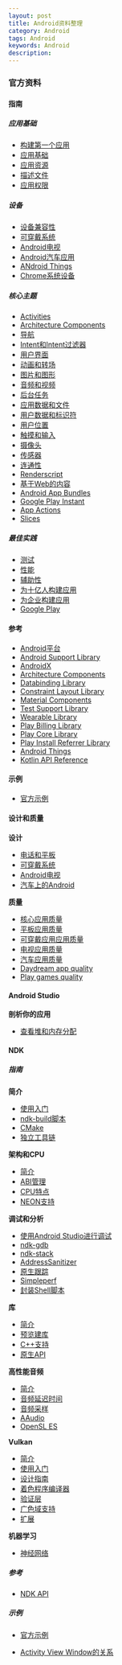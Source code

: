 ```yaml
---
layout: post
title: Android资料整理
category: Android
tags: Android
keywords: Android
description: 
---
```


### 官方资料

#### 指南

##### 应用基础

- [构建第一个应用](https://developer.android.com/training/basics/firstapp?hl=zh-CN)
- [应用基础](https://developer.android.com/guide/components/fundamentals?hl=zh-CN)
- [应用资源](https://developer.android.com/guide/topics/resources/providing-resources?hl=zh-CN)
- [描述文件](https://developer.android.com/guide/topics/manifest/manifest-intro?hl=zh-CN)
- [应用权限](https://developer.android.com/guide/topics/permissions/overview?hl=zh-CN)

##### 设备

- [设备兼容性](https://developer.android.com/guide/practices/compatibility?hl=zh-CN)
- [可穿戴系统](https://developer.android.com/training/wearables?hl=zh-CN)
- [Android电视](https://developer.android.com/training/tv?hl=zh-CN)
- [Android汽车应用](https://developer.android.com/training/auto?hl=zh-CN)
- [ANdroid Things](https://developer.android.com/things/get-started?hl=zh-CN)
- [Chrome系统设备](https://developer.android.com/chrome-os/intro?hl=zh-CN)

##### 核心主题

- [Activities](https://developer.android.com/guide/components/activities/intro-activities?hl=zh-CN)
- [Architecture Components](https://developer.android.com/topic/libraries/architecture?hl=zh-CN)
- [导航](https://developer.android.com/guide/navigation?hl=zh-CN)
- [Intent和Intent过滤器](https://developer.android.com/guide/components/intents-filters?hl=zh-CN)
- [用户界面](https://developer.android.com/guide/topics/ui?hl=zh-CN)
- [动画和转场](https://developer.android.com/training/animation?hl=zh-CN)
- [图片和图形](https://developer.android.com/guide/topics/graphics?hl=zh-CN)
- [音频和视频]()
- [后台任务]()
- [应用数据和文件]()
- [用户数据和标识符]()
- [用户位置]()
- [触摸和输入]()
- [摄像头]()
- [传感器]()
- [连通性]()
- [Renderscript]()
- [基于Web的内容]()
- [Android App Bundles]()
- [Google Play Instant]()
- [App Actions]()
- [Slices]()


##### 最佳实践

- [测试]()
- [性能]()
- [辅助性]()
- [为十亿人构建应用]()
- [为企业构建应用]()
- [Google Play]()


#### 参考

- [Android平台]()
- [Android Support Library]()
- [AndroidX]()
- [Architecture Components]()
- [Databinding Library]()
- [Constraint Layout Library]()
- [Material Components]()
- [Test Support Library]()
- [Wearable Library]()
- [Play Billing Library]()
- [Play Core Library]()
- [Play Install Referrer Library]()
- [Android Things]()
- [Kotlin API Reference]()


#### 示例

- [官方示例](https://developer.android.com/samples?hl=zh-CN)

#### 设计和质量

**设计**


- [电话和平板]()
- [可穿戴系统]()
- [Android电视]()
- [汽车上的Android](https://developer.android.com/design/auto?hl=zh-CN)


**质量**

- [核心应用质量](https://developer.android.com/docs/quality-guidelines/core-app-quality?hl=zh-CN)
- [平板应用质量]()
- [可穿戴应用应用质量]()
- [电视应用质量]()
- [汽车应用质量]()
- [Daydream app quality]()
- [Play games quality]()


#### Android Studio

**剖析你的应用**

- [查看堆和内存分配](https://developer.android.com/studio/profile/memory-profiler?hl=zh-cn)


#### NDK

##### 指南

**简介**

- [使用入门](https://developer.android.com/ndk/guides?hl=zh-CN)
- [ndk-build脚本](https://developer.android.com/ndk/guides/ndk-build?hl=zh-CN)
- [CMake](https://developer.android.com/ndk/guides/cmake?hl=zh-CN)
- [独立工具链](https://developer.android.com/ndk/guides/standalone_toolchain?hl=zh-CN)

**架构和CPU**

- [简介](https://developer.android.com/ndk/guides/arch?hl=zh-CN)
- [ABI管理](https://developer.android.com/ndk/guides/abis?hl=zh-CN)
- [CPU特点](https://developer.android.com/ndk/guides/cpu-features?hl=zh-CN)
- [NEON支持](https://developer.android.com/ndk/guides/cpu-arm-neon?hl=zh-CN)

**调试和分析**

- [使用Android Studio进行调试](https://developer.android.com/studio/debug?hl=zh-CN)
- [ndk-gdb](https://developer.android.com/ndk/guides/ndk-gdb?hl=zh-CN)
- [ndk-stack](https://developer.android.com/ndk/guides/ndk-stack?hl=zh-CN)
- [AddressSanitizer]()
- [原生跟踪]()
- [Simpleperf]()
- [封装Shell脚本]()

**库**

- [简介]()
- [预览建库]()
- [C++支持]()
- [原生API]()

**高性能音频**

- [简介]()
- [音频延迟时间](https://developer.android.com/ndk/guides/audio/audio-latency?hl=zh-CN)
- [音频采样](https://developer.android.com/ndk/guides/audio/sampling-audio?hl=zh-CN)
- [AAudio]()
- [OpenSL ES]()

**Vulkan**
- [简介](https://developer.android.com/ndk/guides/graphics?hl=zh-CN)
- [使用入门]()
- [设计指南]()
- [着色程序编译器]()
- [验证层]()
- [广色域支持]()
- [扩展]()

**机器学习**

- [神经网络]()

##### 参考

- [NDK API](https://developer.android.com/ndk/reference?hl=zh-CN)

##### 示例

- [官方示例](https://developer.android.com/ndk/samples?hl=zh-CN)





- [Activity View Window的关系](https://juejin.im/entry/596329686fb9a06bc903b6fd)